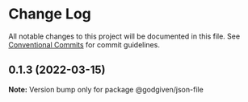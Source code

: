 # Change Log

All notable changes to this project will be documented in this file.
See [Conventional Commits](https://conventionalcommits.org) for commit guidelines.

## 0.1.3 (2022-03-15)

**Note:** Version bump only for package @godgiven/json-file
